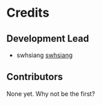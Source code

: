 # Credits

## Development Lead

- swhsiang [swhsiang](https://github.com/swhsiang)

## Contributors

None yet. Why not be the first?